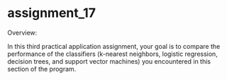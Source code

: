 # assignment_17

Overview:

In this third practical application assignment, your goal is to compare the performance of the classifiers (k-nearest neighbors, logistic regression, decision trees, and support vector machines) you encountered in this section of the program. 
